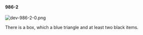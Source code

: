 #### 986-2
![dev-986-2-0.png](https://github.com/lil-lab/nlvr/raw/master/nlvr/dev/images/4/dev-986-2-0.png "dev-986-2-0.png")

There is a box, which a blue triangle and at least two black items.
